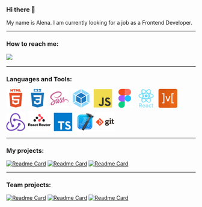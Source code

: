 ### Hi there 👋

My name is Alena. I am currently looking for a job as a Frontend Developer.

---
### How to reach me:
<div>
  <a href="https://www.linkedin.com/in/alena-nemtsova-7ba542240/">
    <img src="https://img.shields.io/badge/LinkedIn-blue?logo=linkedin&logoColor=white&style=for-the-badg"/>
  </a>
</div>

---
### Languages and Tools:
<div>
  <img alt="HTML5" src="https://github.com/devicons/devicon/blob/master/icons/html5/html5-plain-wordmark.svg?short_path=5bdb1d3" width="50" height="50"/>&nbsp;
  <img alt="CSS3" src="https://github.com/devicons/devicon/blob/master/icons/css3/css3-plain-wordmark.svg" width="50" height="50"/>&nbsp;
  <img alt="Sass" src="https://github.com/devicons/devicon/blob/master/icons/sass/sass-original.svg" width="50" height="50"/>&nbsp;
  <img alt="Webpack" src="https://github.com/devicons/devicon/blob/master/icons/webpack/webpack-original.svg" width="50" height="50"/>&nbsp;
  <img alt="JavaScript" src="https://github.com/devicons/devicon/blob/master/icons/javascript/javascript-original.svg" width="50" height="50"/>&nbsp;
  <img alt="Figma" src="https://github.com/devicons/devicon/blob/master/icons/figma/figma-original.svg" width="50" height="50"/>&nbsp;
  <img alt="React" src="https://github.com/devicons/devicon/blob/master/icons/react/react-original-wordmark.svg" width="50" height="50"/>&nbsp;
  <img alt="MobX" src="https://github.com/devicons/devicon/blob/master/icons/mobx/mobx-original.svg" width="50" height="50"/>&nbsp;
  <img alt="Redux" src="https://github.com/devicons/devicon/blob/master/icons/redux/redux-original.svg" width="50" height="50"/>&nbsp;
  <img alt="ReactRouter" src="https://github.com/devicons/devicon/blob/master/icons/reactrouter/reactrouter-original-wordmark.svg" width="60" height="60"/>&nbsp;
  <img alt="TypeScript" src="https://github.com/devicons/devicon/blob/master/icons/typescript/typescript-original.svg" width="50" height="50"/>&nbsp;
  <img alt="XCode" src="https://github.com/devicons/devicon/blob/master/icons/xcode/xcode-original.svg" width="50" height="50"/>
  <img alt="Git" src="https://github.com/devicons/devicon/blob/master/icons/git/git-original-wordmark.svg" width="50" height="50"/>
</div>

---
### My projects:
[![Readme Card](https://github-readme-stats.vercel.app/api/pin/?username=AlenaNemtsova&repo=flashcards)](https://github.com/AlenaNemtsova/flashcards)
[![Readme Card](https://github-readme-stats.vercel.app/api/pin/?username=AlenaNemtsova&repo=rn-albums-project)](https://github.com/AlenaNemtsova/rn-albums-project)
[![Readme Card](https://github-readme-stats.vercel.app/api/pin/?username=AlenaNemtsova&repo=test-js-modules)](https://github.com/AlenaNemtsova/test-js-modules)

---
### Team projects:
[![Readme Card](https://github-readme-stats.vercel.app/api/pin/?username=International-management-team&repo=team-platform2)](https://github.com/International-management-team/team-platform2)
[![Readme Card](https://github-readme-stats.vercel.app/api/pin/?username=otgadaymelody&repo=otgadaymelody-web)](https://github.com/otgadaymelody/otgadaymelody-web)
[![Readme Card](https://github-readme-stats.vercel.app/api/pin/?username=AlenaNemtsova&repo=beauty_nails)](https://github.com/AlenaNemtsova/beauty_nails)
